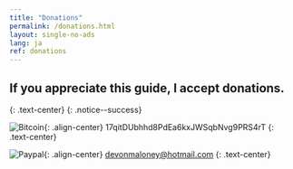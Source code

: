 ```yaml
---
title: "Donations"
permalink: /donations.html
layout: single-no-ads
lang: ja
ref: donations
---
```


## If you appreciate this guide, I accept donations.
{: .text-center}
{: .notice--success}

![Bitcoin](images/donate_64.png){: .align-center}
17qitDUbhhd8PdEa6kxJWSqbNvg9PRS4rT
{: .text-center}


![Paypal](images/paypal.jpg){: .align-center}
devonmaloney@hotmail.com
{: .text-center}
